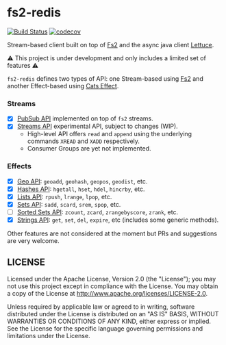 fs2-redis
=========

[![Build Status](https://travis-ci.org/gvolpe/fs2-redis.svg?branch=master)](https://travis-ci.org/gvolpe/fs2-redis)
[![codecov](https://codecov.io/gh/gvolpe/fs2-redis/branch/master/graph/badge.svg)](https://codecov.io/gh/gvolpe/fs2-redis)

Stream-based client built on top of [Fs2](https://functional-streams-for-scala.github.io/fs2/) and the async java client [Lettuce](https://lettuce.io/).

:warning: This project is under development and only includes a limited set of features :warning:

`fs2-redis` defines two types of API: one Stream-based using [Fs2](https://functional-streams-for-scala.github.io/fs2/) and another Effect-based using [Cats Effect](https://typelevel.org/cats-effect/).

### Streams

- [x] [PubSub API](https://redis.io/topics/pubsub) implemented on top of `fs2` streams.
- [x] [Streams API](https://redis.io/topics/streams-intro) experimental API, subject to changes (WIP).
  + High-level API offers `read` and `append` using the underlying commands `XREAD` and `XADD` respectively.
  + Consumer Groups are yet not implemented.

### Effects

- [x] [Geo API](https://redis.io/commands#geo): `geoadd`, `geohash`, `geopos`, `geodist`, etc.
- [x] [Hashes API](https://redis.io/commands#hash): `hgetall`, `hset`, `hdel`, `hincrby`, etc.
- [x] [Lists API](https://redis.io/commands#list): `rpush`, `lrange`, `lpop`, etc.
- [x] [Sets API](https://redis.io/commands#set): `sadd`, `scard`, `srem`, `spop`, etc.
- [ ] [Sorted Sets API](https://redis.io/commands#sorted_set): `zcount`, `zcard`, `zrangebyscore`, `zrank`, etc.
- [x] [Strings API](https://redis.io/commands#string): `get`, `set`, `del`, `expire`, etc (includes some generic methods).

Other features are not considered at the moment but PRs and suggestions are very welcome.

## LICENSE

Licensed under the Apache License, Version 2.0 (the "License"); you may not use this project except in compliance with
the License. You may obtain a copy of the License at http://www.apache.org/licenses/LICENSE-2.0.

Unless required by applicable law or agreed to in writing, software distributed under the License is distributed on an
"AS IS" BASIS, WITHOUT WARRANTIES OR CONDITIONS OF ANY KIND, either express or implied. See the License for the specific
language governing permissions and limitations under the License.
